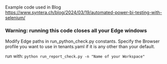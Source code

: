 Example code used in Blog https://www.syntera.ch/blog/2024/03/19/automated-power-bi-testing-with-selenium/

### Warning: running this code closes all your Edge windows

Modify Edge paths in run_python_check.py constants.
Specify the Browser profile you want to use in tenants.yaml if it is any other than your default.

run with: `python run_report_check.py -n "Name of your Workspace"`